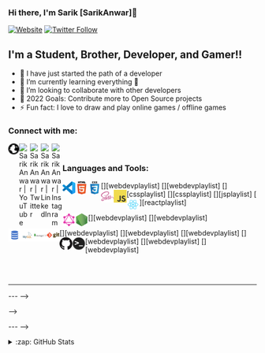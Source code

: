 ### Hi there, I'm Sarik [SarikAnwar]👋

[![Website](https://img.shields.io/website?label=SarikAnwar.com&style=for-the-badge&url=https%3A%2F%2FSarikAnwar.com)](https://github.com/SarikAnwar01)
[![Twitter Follow](https://img.shields.io/twitter/follow/Sarik_Anwar?color=1DA1F2&logo=twitter&style=for-the-badge)](https://twitter.com/intent/follow?original_referer=https%3A%2F%2Fgithub.com%2FSarik_Anwar&screen_name=Sarik_Anwar)

## I'm a Student, Brother, Developer, and Gamer!!

- 🔭 I have just started the path of a developer
- 🌱 I’m currently learning everything 🤣
- 👯 I’m looking to collaborate with other developers
- 🥅 2022 Goals: Contribute more to Open Source projects
- ⚡ Fun fact: I love to draw and play online games / offline games

### Connect with me:

[<img align="left" alt="SarikAnwar.com" width="22px" src="https://raw.githubusercontent.com/iconic/open-iconic/master/svg/globe.svg" />][website]
[<img align="left" alt="SarikAnwar | YouTube" width="22px" src="https://cdn.jsdelivr.net/npm/simple-icons@v3/icons/youtube.svg" />][youtube]
[<img align="left" alt="SarikAnwar | Twitter" width="22px" src="https://cdn.jsdelivr.net/npm/simple-icons@v3/icons/twitter.svg" />][twitter]
[<img align="left" alt="SarikAnwar | LinkedIn" width="22px" src="https://cdn.jsdelivr.net/npm/simple-icons@v3/icons/linkedin.svg" />][linkedin]
[<img align="left" alt="SarikAnwar | Instagram" width="22px" src="https://cdn.jsdelivr.net/npm/simple-icons@v3/icons/instagram.svg" />][instagram]

<br />

### Languages and Tools:

[<img align="left" alt="Visual Studio Code" width="26px" src="https://raw.githubusercontent.com/github/explore/80688e429a7d4ef2fca1e82350fe8e3517d3494d/topics/visual-studio-code/visual-studio-code.png" />][webdevplaylist]
[<img align="left" alt="HTML5" width="26px" src="https://raw.githubusercontent.com/github/explore/80688e429a7d4ef2fca1e82350fe8e3517d3494d/topics/html/html.png" />][webdevplaylist]
[<img align="left" alt="CSS3" width="26px" src="https://raw.githubusercontent.com/github/explore/80688e429a7d4ef2fca1e82350fe8e3517d3494d/topics/css/css.png" />][cssplaylist]
[<img align="left" alt="Sass" width="26px" src="https://raw.githubusercontent.com/github/explore/80688e429a7d4ef2fca1e82350fe8e3517d3494d/topics/sass/sass.png" />][cssplaylist]
[<img align="left" alt="JavaScript" width="26px" src="https://raw.githubusercontent.com/github/explore/80688e429a7d4ef2fca1e82350fe8e3517d3494d/topics/javascript/javascript.png" />][jsplaylist]
[<img align="left" alt="React" width="26px" src="https://raw.githubusercontent.com/github/explore/80688e429a7d4ef2fca1e82350fe8e3517d3494d/topics/react/react.png" />][reactplaylist]

[<img align="left" alt="GraphQL" width="26px" src="https://raw.githubusercontent.com/github/explore/80688e429a7d4ef2fca1e82350fe8e3517d3494d/topics/graphql/graphql.png" />][webdevplaylist]
[<img align="left" alt="Node.js" width="26px" src="https://raw.githubusercontent.com/github/explore/80688e429a7d4ef2fca1e82350fe8e3517d3494d/topics/nodejs/nodejs.png" />][webdevplaylist]

[<img align="left" alt="SQL" width="26px" src="https://raw.githubusercontent.com/github/explore/80688e429a7d4ef2fca1e82350fe8e3517d3494d/topics/sql/sql.png" />][webdevplaylist]
[<img align="left" alt="MySQL" width="26px" src="https://raw.githubusercontent.com/github/explore/80688e429a7d4ef2fca1e82350fe8e3517d3494d/topics/mysql/mysql.png" />][webdevplaylist]
[<img align="left" alt="MongoDB" width="26px" src="https://raw.githubusercontent.com/github/explore/80688e429a7d4ef2fca1e82350fe8e3517d3494d/topics/mongodb/mongodb.png" />][webdevplaylist]
[<img align="left" alt="Git" width="26px" src="https://raw.githubusercontent.com/github/explore/80688e429a7d4ef2fca1e82350fe8e3517d3494d/topics/git/git.png" />][webdevplaylist]
[<img align="left" alt="GitHub" width="26px" src="https://raw.githubusercontent.com/github/explore/78df643247d429f6cc873026c0622819ad797942/topics/github/github.png" />][webdevplaylist]
[<img align="left" alt="Terminal" width="26px" src="https://raw.githubusercontent.com/github/explore/80688e429a7d4ef2fca1e82350fe8e3517d3494d/topics/terminal/terminal.png" />][webdevplaylist]

<br />
<br />

---

<!-- ### 📺 Latest YouTube Videos

<!-- YOUTUBE:START -->
<!--
- [STACKr News Weekly: Quit Google, GoLang Course, Rewind 2021: Coding Edition](https://www.youtube.com/watch?v=KBSRZh8HQ4M)
- [Visual Studio Code 2022 | Web Dev Setup | Top Extensions, Themes, Settings, Tips &amp; Tricks](https://www.youtube.com/watch?v=fJEbVCrEMSE)
- [STACKr News Weekly: 2022 Web Dev Roadmap 🛣, Sabotaging your career? 🐱‍👤, It&#39;s ok to take a break 🏖](https://www.youtube.com/watch?v=zrEKyscb15A)
- [NEW!! Web Developer Roadmap 2022 | Ultimate Guide To Starting A Career In Web Development](https://www.youtube.com/watch?v=7uJGjbkp0-U)
- [STACKr News Weekly: Inspiring Dev Stories 🚀, Create 10k NFT Collection without Web3 Knowledge! 🤯](https://www.youtube.com/watch?v=z2vpcQjpqno)
YOUTUBE:END -->

<!-- ➡️ [more videos...](https://youtube.com/SarikAnwar) -->

--- -->

<!-- ### 📕 Latest Blog Posts

<!-- BLOG-POST-LIST:START -->

<!-- - [How To Pass Application Tracking Systems &lpar;ATS&rpar; &amp; Get Interviews - Resume Tips for Software Developer](https://dev.to/SarikAnwar/how-to-pass-application-tracking-systems-ats-get-interviews-resume-tips-for-software-developer-4bmo)
- [Microinteractions: Password Validation Animation](https://dev.to/SarikAnwar/microinteractions-password-validation-animation-5629)
- [Notion + YouTube - A Powerful Combination for Productivity](https://dev.to/SarikAnwar/notion-youtube-a-powerful-combination-for-productivity-1def)
- [Regular Expressions &lpar;RegEx&rpar; Crash Course](https://dev.to/SarikAnwar/regular-expressions-regex-crash-course-248n)
- [Emmet Part 2 - Advanced](https://dev.to/SarikAnwar/emmet-part-2-advanced-4c65)
<!-- BLOG-POST-LIST:END -->

<!-- ➡️ [more blog posts...](https://SarikAnwar.com) --> -->

--- -->

<!-- <details>
  <summary>:zap: Recent GitHub Activity</summary>

START_SECTION:activity-->
<!-- 1. ❗️ Closed issue [#15](https://github.com/SarikAnwar/video-source-code-create-nft-collection/issues/15) in [SarikAnwar/video-source-code-create-nft-collection](https://github.com/SarikAnwar/video-source-code-create-nft-collection)
2. 🗣 Commented on [#15](https://github.com/SarikAnwar/video-source-code-create-nft-collection/issues/15) in [SarikAnwar/video-source-code-create-nft-collection](https://github.com/SarikAnwar/video-source-code-create-nft-collection)
3. ❗️ Closed issue [#13](https://github.com/SarikAnwar/video-source-code-create-nft-collection/issues/13) in [SarikAnwar/video-source-code-create-nft-collection](https://github.com/SarikAnwar/video-source-code-create-nft-collection)
4. 🗣 Commented on [#13](https://github.com/SarikAnwar/video-source-code-create-nft-collection/issues/13) in [SarikAnwar/video-source-code-create-nft-collection](https://github.com/SarikAnwar/video-source-code-create-nft-collection) -->
<!-- 5. 🗣 Commented on [#12](https://github.com/SarikAnwar/video-source-code-create-nft-collection/issues/12) in [SarikAnwar/video-source-code-create-nft-collection](https://github.com/SarikAnwar/video-source-code-create-nft-collection) -->
<!--END_SECTION:activity

</details> -->

<details>
  <summary>:zap: GitHub Stats</summary>

  <img align="left" alt="SarikAnwar's GitHub Stats" src="https://github-readme-stats.SarikAnwar01.vercel.app/api?username=SarikAnwar01&show_icons=true&hide_border=true" />

</details>

[website]: https://github.com/SarikAnwar01
[course]: http://vsCodeHero.com
[twitter]: https://twitter.com/sarik_anwar
[youtube]: https://www.youtube.com/channel/UC2p53CTbmdjiv2PyIytNk1Q
[instagram]: https://www.instagram.com/ahmedsarik/?hl=en
[linkedin]: https://www.linkedin.com/in/sarik-anwar-483454197/

<!-- [webdevplaylist]: https://www.youtube.com/playlist?list=PLkwxH9e_vrAJ0WbEsFA9W3I1W-g_BTsbt
[jsplaylist]: https://www.youtube.com/playlist?list=PLkwxH9e_vrALRJKu7wfXby3MKeflhTu6B
[cssplaylist]: https://www.youtube.com/playlist?list=PLkwxH9e_vrALSdvZuEh6gqQdmDoDIoqz4
[reactplaylist]: https://www.youtube.com/playlist?list=PLkwxH9e_vrAK4TdffpxKY3QGyHCpxFcQ0 -->
